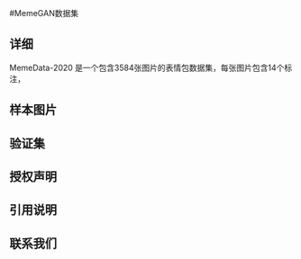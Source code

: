 #MemeGAN数据集
## 详细
MemeData-2020 是一个包含3584张图片的表情包数据集，每张图片包含14个标注，
## 样本图片
## 验证集
## 授权声明
## 引用说明
## 联系我们
